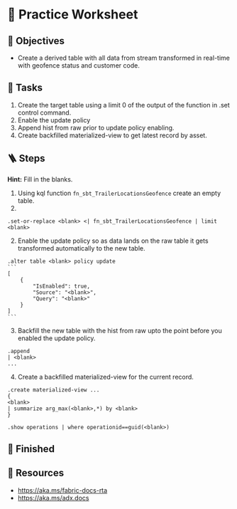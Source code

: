 # 🤿 Practice Worksheet 

## 🏅 Objectives
- Create a derived table with all data from stream transformed in real-time with geofence status and customer code. 

## 📃 Tasks
1. Create the target table using a limit 0 of the output of the function in .set control command. 
2. Enable the update policy
3. Append hist from raw prior to update policy enabling. 
4. Create backfilled materialized-view to get latest record by asset.

## 🪜 Steps 

**Hint:** Fill in the blanks.
1. Using kql function `fn_sbt_TrailerLocationsGeofence` create an empty table.
2. 
```kql
.set-or-replace <blank> <| fn_sbt_TrailerLocationsGeofence | limit <blank>
```

2. Enable the update policy so as data lands on the raw table it gets transformed automatically to the new table.

````kql
.alter table <blank> policy update
```
[
    {
        "IsEnabled": true,
        "Source": "<blank>",
        "Query": "<blank>"
    }
]
```
````

3. Backfill the new table with the hist from raw upto the point before you enabled the update policy.

```kql
.append
| <blank>
...
```

4. Create a backfilled materialized-view for the current record.

```kql
.create materialized-view ...
{
<blank>
| summarize arg_max(<blank>,*) by <blank>
}

.show operations | where operationid==guid(<blank>)
```

## 🏁 Finished
## 📖 Resources
- https://aka.ms/fabric-docs-rta
- https://aka.ms/adx.docs
